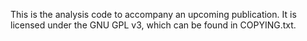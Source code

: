 This is the analysis code to accompany an upcoming publication. It is licensed under the GNU GPL v3, which can be found in COPYING.txt.
